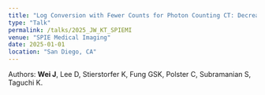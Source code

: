 ```yaml
---
title: "Log Conversion with Fewer Counts for Photon Counting CT: Decreasing Both Bias and Variance Simultaneously"
type: "Talk"
permalink: /talks/2025_JW_KT_SPIEMI
venue: "SPIE Medical Imaging"
date: 2025-01-01
location: "San Diego, CA"
---
```


Authors: **Wei J**, Lee D, Stierstorfer K, Fung GSK, Polster C, Subramanian S, Taguchi K.
